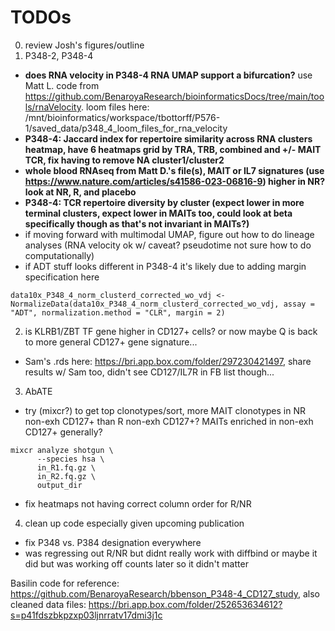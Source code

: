 # TODOs
0. review Josh's figures/outline
1. P348-2, P348-4
 - **does RNA velocity in P348-4 RNA UMAP support a bifurcation?** use Matt L. code from https://github.com/BenaroyaResearch/bioinformaticsDocs/tree/main/tools/rnaVelocity. loom files here: /mnt/bioinformatics/workspace/tbottorff/P576-1/saved_data/p348_4_loom_files_for_rna_velocity
 - **P348-4: Jaccard index for repertoire similarity across RNA clusters heatmap, have 6 heatmaps grid by TRA, TRB, combined and +/- MAIT TCR, fix having to remove NA cluster1/cluster2**
 - **whole blood RNAseq from Matt D.'s file(s), MAIT or IL7 signatures (use https://www.nature.com/articles/s41586-023-06816-9) higher in NR? look at NR, R, and placebo**
 - **P348-4: TCR repertoire diversity by cluster (expect lower in more terminal clusters, expect lower in MAITs too, could look at beta specifically though as that's not invariant in MAITs?)**
 - if moving forward with multimodal UMAP, figure out how to do lineage analyses (RNA velocity ok w/ caveat? pseudotime not sure how to do computationally)
 - if ADT stuff looks different in P348-4 it's likely due to adding margin specification here
 ```{R}
data10x_P348_4_norm_clusterd_corrected_wo_vdj <- NormalizeData(data10x_P348_4_norm_clusterd_corrected_wo_vdj, assay = "ADT", normalization.method = "CLR", margin = 2)
```
2. is KLRB1/ZBT TF gene higher in CD127+ cells? or now maybe Q is back to more general CD127+ gene signature...
 - Sam's .rds here: https://bri.app.box.com/folder/297230421497, share results w/ Sam too, didn't see CD127/IL7R in FB list though...
3. AbATE
 - try (mixcr?) to get top clonotypes/sort, more MAIT clonotypes in NR non-exh CD127+ than R non-exh CD127+? MAITs enriched in non-exh CD127+ generally?
```{python}
mixcr analyze shotgun \
      --species hsa \
      in_R1.fq.gz \
      in_R2.fq.gz \
      output_dir
```
 - fix heatmaps not having correct column order for R/NR
4. clean up code especially given upcoming publication
 - fix P348 vs. P384 designation everywhere
 - was regressing out R/NR but didnt really work with diffbind or maybe it did but was working off counts later so it didn't matter

Basilin code for reference: https://github.com/BenaroyaResearch/bbenson_P348-4_CD127_study, also cleaned data files: https://bri.app.box.com/folder/252653634612?s=p41fdszbkpzxp03ljnrratv17dmi3j1c